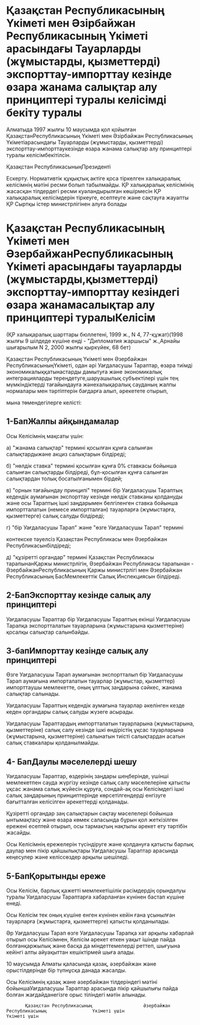 # Қазақстан Республикасының Үкiметi мен Әзiрбайжан Республикасының Үкiметi арасындағы Тауарларды (жұмыстарды, қызметтердi) экспорттау-импорттау кезiнде өзара жанама салықтар алу принциптерi туралы келiсiмдi бекiту туралы

Алматыда 1997 жылғы 10 маусымда қол қойылған ҚазақстанРеспубликасының Үкiметi мен Әзiрбайжан Республикасының Үкiметiарасындағы Тауарларды (жұмыстарды, қызметтердi) экспорттау-импорттаукезiнде өзара жанама салықтар алу принциптерi туралы келiсiмбекiтiлсiн.

Қазақстан РеспубликасыныңПрезидентi

Ескерту. Нормативтік құқықтық актіге қоса тіркелген халықаралық келісімнің мәтіні ресми болып табылмайды. ҚР халықаралық келісімінің жасасқан тілдердегі ресми куәландырылған көшірмесін ҚР халықаралық келісімдерін тіркеуге, есептеуге және сақтауға жауапты ҚР Сыртқы істер министрлігінен алуға болады

# Қазақстан Республикасының Үкіметі мен ӘзербайжанРеспубликасының Үкіметі арасындағы тауарларды (жұмыстарды,қызметтерді) экспорттау-импорттау кезіндегі өзара жанамасалықтар алу принциптері туралыКелісім

(ҚР халықаралық шарттары бюллетені, 1999 ж., N 4, 77-құжат)(1998 жылғы 9 шілдеде күшіне енді - "Дипломатия жаршысы" ж.,Арнайы шығарылым N 2, 2000 жылғы қыркүйек, 68 бет)

Қазақстан Республикасының Үкiметi мен Әзербайжан РеспубликасыныңҮкiметi, одан әрi Уағдаласушы Тараптар, өзара тиiмдi экономикалыққатынастарды дамытуға және экономикалық интеграцияларды тереңдетуге,шаруашылық субъектілерi үшiн тең мүмкiндiктердi тағайындауға жәнехалықаралық сауданың жалпы нормалары мен тәртiптерiн бағдарға алып, әрекетете отырып,

мына төмендегiлерге келiстi:

## 1-БапЖалпы айқындамалар

Осы Келiсiмнiң мақсаты үшiн:

а) "жанама салықтар" терминi қосылған құнға салынған салықтардыжәне акциз салықтарын бiлдiредi;

б) "нөлдiк ставка" терминi қосылған құнға 0% ставкасы бойынша салынған салықтарды бiлдiредi, бұл-қосылған құнға салынған салықтардан толық босатылғанымен бiрдей;

в) "орнын тағайындау принципi" терминi бiр Уағдаласушы Тараптың кедендiк аумағынан экспорттау кезiнде нөлдiк ставканы қолдануды және осы Тараптың iшкi заңдарымен белгiленген ставка бойынша импортталатын (немесе импортталған) тауарларға (жұмыстарға, қызметтерге) салық салуды бiлдiредi;

г) "бiр Уағдаласушы Тарап" және "өзге Уағдаласушы Тарап" терминi

контекске тәуелсiз Қазақстан Республикасы мен Әзербайжан Республикасынбiлдiредi;

д) "құзiреттi органдар" терминi Қазақстан Республикасы тарапынанҚаржы министрлiгiн, Әзербайжан Республикасы тарапынан - ӘзербайжанРеспубликасының Қаржы министрлiгi мен Әзербайжан Республикасының БасМемлекеттiк Салық Инспекциясын бiлдiредi.

## 2-БапЭкспорттау кезінде салық алу принциптері

Уағдаласушы Тараптар бiр Уағдаласушы Тараптың екiншi Уағдаласушы Тарапқа экспортталатын тауарларына (жұмыстарына қызметтерiне) қосалқы салықтар салынбайды.

## 3-бапИмпорттау кезiнде салық алу принциптері

Өзге Уағдаласушы Тарап аумағынан экспортталып бiр Уағдаласушы Тарап аумағына импорталатын тауарлар (жұмыстар, қызметтер) импорттаушы мемлекетте, оның ұлттық заңдарына сәйкес, жанама салықтар салынады.

Уағдаласушы Тараптың кедендiк аумағына тауарлар әкелiнген кезде кеден органдары салық салуды жүзеге асырады.

Уағдаласушы Тараптардың импортталатын тауарларына (жұмыстарына, қызметтерiне) салық салу кезiнде iшкi өндiрiстiң ұқсас тауарларына (жұмыстарына, қызметтерiне) салынатын тиiстi салықтардан асатын салық ставкалары қолданылмайды.

## 4- БапДаулы мәселелердi шешу

Уағдаласушы Тараптар, өздерiнiң заңдары шеңберiнде, үшiншi мемлекетпен сауда жүргiзу кезiнде салық салу мәселелеріне қатысты ұқсас жанама салық жүйесiн құруға, сондай-ақ осы Келiсiмдегi iшкi салық заңдарының принциптерiнде көрсетiлгендердi енгiзуге бағытталған келiсiлген әрекеттердi қолданады.

Құзiреттi органдар заң салықтарын сақтау мәселелерi бойынша ынтымақтасу және өзара көмек саласында бұрын қол жеткiзiлген ереженi есептей отырып, осы тармақтың нақтылы әрекет ету тәртiбiн жасайды.

Осы Келiсiмнiң ережелерiн түсiндiруге және қолдануға қатысты барлық даулар мен пiкiр қайшылықтары Уағдаласушы Тараптар арасында кеңесулер және келiссөздер арқылы шешiледi.

## 5-БапҚорытынды ереже

Осы Келiсiм, барлық қажеттi мемлекетiшiлiк рәсiмдердiң орындалуы туралы Уағдаласушы Тараптарға хабарланған күнiнен бастап күшiне енедi.

Осы Келiсiм тек оның күшiне енген күнiнен кейiн ғана ұсынылған тауарларға (жұмыстарға, қызметтерге) қатысты қолданылады.

Әр Уағдаласушы Тарап өзге Уағдаласушы Тарапқа хат арқылы хабарлай отырып осы Келiсiмнен, Келiсiм әрекет еткен уақыт iшінде пайда болғанқаржылық және басқа да мiндеттемелердi реттеп, шығуына кейiнгi алты айуақыттан кешiктiрмей шыға алады.

10 маусымда Алматы қаласында қазақ, әзербайжан және орыстiлдерiнде бiр түпнұсқа данада жасалды.

Осы Келiсiмнiң қазақ және әзербайжан тiлдерiндегi мәтiнi бойыншаУағдаласушы Тараптар арасында пiкiр қайшылығы пайда болған жағдайданегiзге орыс тiлiндегi мәтiн алынады.

           Қазақстан Республикасының                   Әзербайжан Республикасының                 Үкіметі үшін                                 Үкіметі үшін

